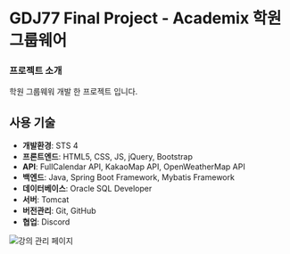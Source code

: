 #   GDJ77 Final Project - Academix 학원 그룹웨어
### 프로젝트 소개
 학원 그룹웨워 개발 한 프로젝트 입니다.
 ## 사용 기술
- **개발환경**: STS 4
- **프론트엔드**: HTML5, CSS, JS, jQuery, Bootstrap
- **API**: FullCalendar API, KakaoMap API, OpenWeatherMap API
- **백엔드**: Java, Spring Boot Framework, Mybatis Framework
- **데이터베이스**: Oracle SQL Developer
- **서버**: Tomcat
- **버전관리**: Git, GitHub
- **협업**: Discord

![강의 관리 페이지]()
